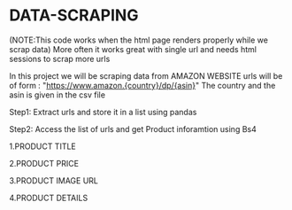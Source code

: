 # DATA-SCRAPING
(NOTE:This code works when the html page renders properly while we scrap data)
More often it works great with single url and needs html sessions to scrap more urls


In this project we will be scraping data from AMAZON WEBSITE
urls will be of form : "https://www.amazon.{country}/dp/{asin}"
The country and the asin is given in the csv file 


Step1:
	Extract urls and store it in a list using pandas
	
	
Step2:
	Access the list of urls and get Product inforamtion using Bs4 
	
	
1.PRODUCT TITLE



2.PRODUCT PRICE


3.PRODUCT IMAGE URL 


4.PRODUCT DETAILS 




	
